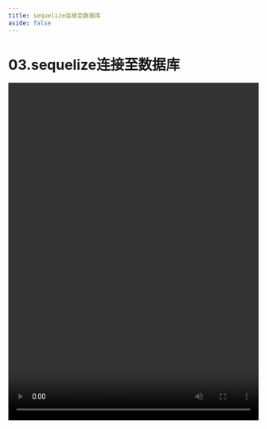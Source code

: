 ```yaml
---
title: sequelize连接至数据库
aside: false
---
```


# 03.sequelize连接至数据库

<video autoplay src="http://qn.chinavanes.com/nodejs/module-11/03.sequelize连接至数据库.mp4" controls controlsList="nodownload" width="100%" height="680"/>

